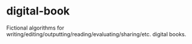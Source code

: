 digital-book
============

Fictional algorithms for writing/editing/outputting/reading/evaluating/sharing/etc. digital books.
